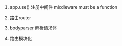 1.   app.use()  注册中间件    middleware must be a function

2.   路由router

3.  bodyparser  解析请求体

4.  路由模块化